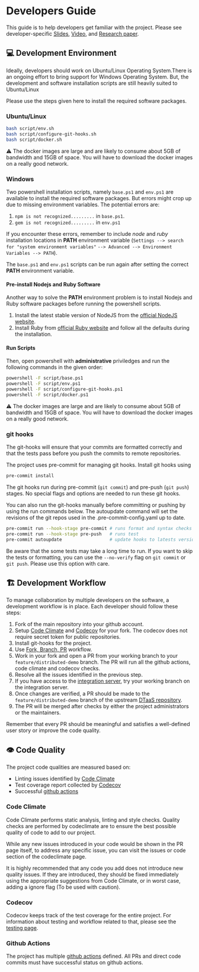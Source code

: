 # Developers Guide

This guide is to help developers get familiar with the project. Please see
developer-specific
[Slides](https://odin.cps.digit.au.dk/into-cps/dtaas/assets/DTaaS-developer-overview_march2024.pdf),
[Video](https://odin.cps.digit.au.dk/into-cps/dtaas/assets/videos/DTaaS-developer-overview_march2024.mp4),
and [Research paper](https://arxiv.org/abs/2305.07244).

## :computer: Development Environment

Ideally, developers should work on Ubuntu/Linux Operating System.There is
an ongoing effort
to bring support for Windows Operating System. But, the development and
software installation scripts are still heavily suited to Ubuntu/Linux

Please use the steps given here to install the required software packages.

### Ubuntu/Linux

```bash
bash script/env.sh
bash script/configure-git-hooks.sh
bash script/docker.sh
```

:warning: The docker images are large and are likely to consume
about 5GB of bandwidth and 15GB of space.
You will have to download the docker images on a really good network.

### Windows

Two powershell installation scripts, namely `base.ps1` and `env.ps1`
are available to install the required
software packages. But errors might crop up due to missing
environment variables. The potential errors are:

1. `npm is not recognized.........` in `base.ps1`.
1. `gem is not recognized.........` in `env.ps1`

If you encounter these errors,
remember to include _node_ and _ruby_ installation locations in
**PATH** environment variable
(`Settings --> search for "system environment variables"`
`--> Advanced --> Environment Variables --> PATH`).

The `base.ps1` and `env.ps1` scripts can be run again after setting
the correct **PATH** environment variable.

#### Pre-install Nodejs and Ruby Software

Another way to solve the **PATH** environment problem is to
install Nodejs and Ruby software packages before running the powershell
scripts.

1. Install the latest stable version of NodeJS from the
   [official NodeJS website](https://nodejs.org/en).
1. Install Ruby from
   [official Ruby website](https://github.com/oneclick/rubyinstaller2/releases/download/RubyInstaller-3.1.2-1/rubyinstaller-devkit-3.1.2-1-x64.exe)
   and follow all the defaults during the installation.

#### Run Scripts

Then, open powershell with **administrative** priviledges and run the
following commands in the given order:

```bash
powershell -F script/base.ps1
powershell -F script/env.ps1
powershell -F script/configure-git-hooks.ps1
powershell -F script/docker.ps1
```

:warning: The docker images are large and are likely to consume
about 5GB of bandwidth and 15GB of space.
You will have to download the docker images on a really good network.

### git hooks

The git-hooks will ensure that your commits are formatted
correctly and that the tests pass before you
push the commits to remote repositories.

The project uses pre-commit for managing git hooks. Install git hooks using

```bash
pre-commit install
```

The git hooks run during pre-commit (`git commit`) and
pre-push (`git push`) stages. No special flags and options are
needed to run these git hooks.

You can also run the git-hooks manually before committing or pushing
by using the run commands below. The autoupdate command will set the
revisions of the git repos used in the .pre-commit-config.yaml up to date.

```bash
pre-commit run --hook-stage pre-commit # runs format and syntax checks
pre-commit run --hook-stage pre-push   # runs test
pre-commit autoupdate                  # update hooks to latests versions
```

Be aware that the some tests may take a long time to run.
If you want to skip the tests or formatting,
you can use the `--no-verify` flag
on `git commit` or `git push`. Please use this
option with care.

## :building_construction: Development Workflow

To manage collaboration by multiple developers on the software,
a development workflow is in place. Each developer should follow these steps:

1. Fork of the main repository into your github account.
1. Setup
   [Code Climate](https://docs.codeclimate.com/docs/getting-started-with-code-climate)
   and
   [Codecov](https://docs.codecov.com/docs/quick-start)
   for your fork. The codecov does not require secret token
   for public repositories.
1. Install git-hooks for the project.
1. Use
   [Fork, Branch, PR](https://gun.io/news/2017/01/how-to-github-fork-branch-and-pull-request/)
   workflow.
1. Work in your fork and open a PR from your working
   branch to your `feature/distributed-demo` branch.
   The PR will run all the github actions, code climate and codecov checks.
1. Resolve all the issues identified in the previous step.
1. If you have access to the
   [integration server](https://github.com/INTO-CPS-Association/DTaaS/wiki/DTaaS-Integration-Server),
   try your working branch on the integration server.
1. Once changes are verified, a PR should be made to
   the `feature/distributed-demo` branch of
   the upstream
   [DTaaS repository](https://github.com/into-cps-association/DTaaS).
1. The PR will be merged after checks by either the
   project administrators or the maintainers.

Remember that every PR should be meaningful and satisfies
a well-defined user story or improve
the code quality.

## :eye: Code Quality

The project code qualities are measured based on:

- Linting issues identified by
  [Code Climate](https://codeclimate.com/github/INTO-CPS-Association/DTaaS)
- Test coverage report collected by
  [Codecov](https://codecov.io/gh/INTO-CPS-Association/DTaaS)
- Successful [github actions](https://github.com/INTO-CPS-Association/DTaaS/actions)

### Code Climate

Code Climate performs static analysis, linting and style checks.
Quality checks are performed by codeclimate are to ensure the best
possible quality of code to add to our project.

While any new issues introduced in your code would be
shown in the PR page itself, to address any specific issue,
you can visit the issues or code section of the codeclimate page.

It is highly recommended that any code you add does
not introduce new quality issues. If they are introduced,
they should be fixed immediately using the appropriate suggestions
from Code Climate, or in worst case, adding a ignore flag
(To be used with caution).

### Codecov

Codecov keeps track of the test coverage for the entire project.
For information about testing and workflow related to that,
please see the [testing page](testing/intro.md).

### Github Actions

The project has multiple
[github actions](https://github.com/INTO-CPS-Association/DTaaS/tree/feature/distributed-demo/.github/workflows)
defined. All PRs and direct code commits must have successful
status on github actions.

